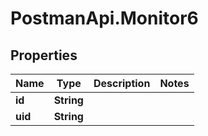 # PostmanApi.Monitor6

## Properties

Name | Type | Description | Notes
------------ | ------------- | ------------- | -------------
**id** | **String** |  | 
**uid** | **String** |  | 



